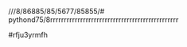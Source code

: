


///8/86885/85/5677/85855/# pythond75/8rrrrrrrrrrrrrrrrrrrrrrrrrrrrrrrrrrrrrrrrrrrrrrr




#rfju3yrmfh
